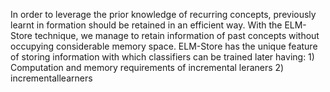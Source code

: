 In order to leverage the prior knowledge of recurring concepts, previously learnt in formation should be retained in an efficient way.
With the ELM-Store technique, we manage to retain information of past concepts without occupying considerable memory space. ELM-Store 
has the unique feature of storing information with which classifiers can be trained later having: 1) Computation and memory requirements of
incremental leraners 2)
incrementallearners





